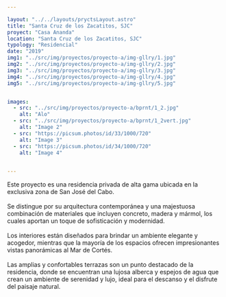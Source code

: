 ```yaml
---

layout: "../../layouts/pryctsLayout.astro"
title: "Santa Cruz de los Zacatitos, SJC"
proyect: "Casa Ananda"
location: "Santa Cruz de los Zacatitos, SJC"
typology: "Residencial"
date: "2019"
img1: "../src/img/proyectos/proyecto-a/img-gllry/1.jpg"
img2: "../src/img/proyectos/proyecto-a/img-gllry/2.jpg"
img3: "../src/img/proyectos/proyecto-a/img-gllry/3.jpg"
img4: "../src/img/proyectos/proyecto-a/img-gllry/4.jpg"
img5: "../src/img/proyectos/proyecto-a/img-gllry/5.jpg"


images:
  - src: "../src/img/proyectos/proyecto-a/bprnt/1_2.jpg"
    alt: "Alo"
  - src: "../src/img/proyectos/proyecto-a/bprnt/1_2vert.jpg"
    alt: "Image 2"
  - src: "https://picsum.photos/id/33/1000/720"
    alt: "Image 3"
  - src: "https://picsum.photos/id/34/1000/720"
    alt: "Image 4"
  

---
```



Este proyecto es una residencia privada de alta gama ubicada en la exclusiva zona de San José del Cabo.
\
\
Se distingue por su arquitectura contemporánea y una majestuosa combinación de materiales que incluyen concreto, madera y mármol, los cuales aportan un toque de sofisticación y modernidad.
\
\
Los interiores están diseñados para brindar un ambiente elegante y acogedor, mientras que la mayoría de los espacios ofrecen impresionantes vistas panorámicas al Mar de Cortés.
\
\
Las amplias y confortables terrazas son un punto destacado de la residencia, donde se encuentran una lujosa alberca y espejos de agua que crean un ambiente de serenidad y lujo, ideal para el descanso y el disfrute del paisaje natural.
  


